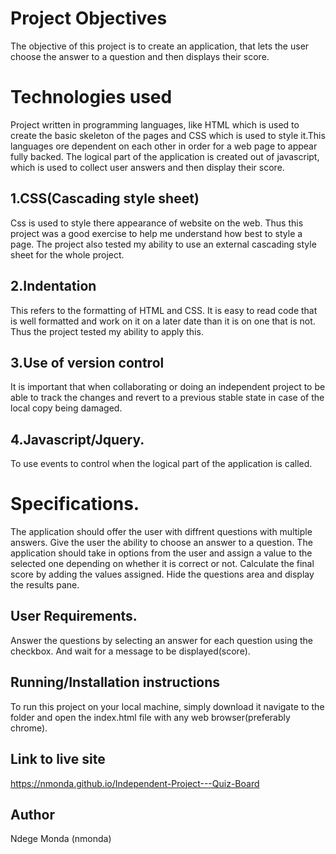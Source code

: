 # Project Objectives
The objective of this project is to create an application, that lets the user choose the answer to a question and then displays their score.

# Technologies used
Project written in programming languages, like HTML which is used to create the basic skeleton of the pages and CSS which is used to style it.This languages ore dependent on each other in order for a web page to appear fully backed. The logical part of the application is created out of javascript, which is used to collect user answers and then display their score.

## 1.CSS(Cascading style sheet)
Css is used to style there appearance of website on the web. Thus this project was a good exercise to help me understand how best to style a page. The project also tested my ability to use an external cascading style sheet for the whole project.

## 2.Indentation
This refers to the formatting of HTML and CSS. It is easy to read code that is well formatted and work on it on a later date than it is on one that is not. Thus the project tested my ability to apply this.

## 3.Use of version control
It is important that when collaborating or doing an independent project to be able to track the changes and revert to a previous stable state in case of the local copy being damaged.

## 4.Javascript/Jquery.
To use events to control when the logical part of the application is called.

# Specifications.
The application should offer the user with diffrent questions with multiple answers.
Give the user the ability to choose an answer to a question.
The application should take in options from the user and assign a value to the selected one depending on whether it is correct or not.
Calculate the final score by adding the values assigned.
Hide the questions area and display the results pane.

##  User Requirements.
Answer the questions by selecting an answer for each question using the checkbox.
And wait for a message to be displayed(score).

## Running/Installation instructions
To run this project on your local machine, simply download it navigate to the folder and open the index.html file with any web browser(preferably chrome).

## Link to live site
https://nmonda.github.io/Independent-Project---Quiz-Board

## Author
Ndege Monda (nmonda)